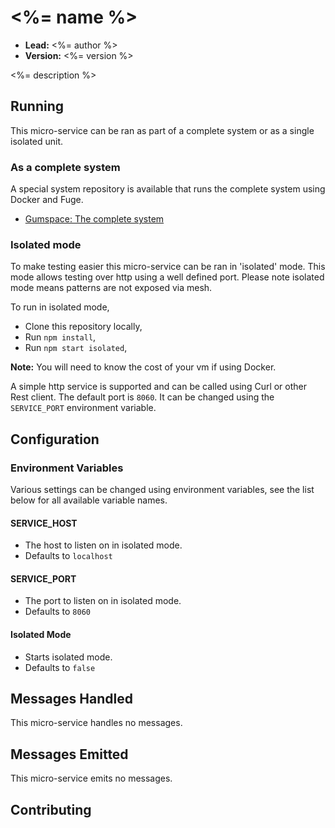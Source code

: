 
# <%= name %>

- __Lead:__ <%= author %>
- __Version:__ <%= version %>

<%= description %>

## Running
This micro-service can be ran as part of a complete system or as a single isolated
unit.

### As a complete system
A special system repository is available that runs the complete system using Docker
and Fuge.

- [Gumspace: The complete system][System]


### Isolated mode
To make testing easier this micro-service can be ran in 'isolated' mode. This mode
allows testing over http using a well defined port. Please note isolated mode means
patterns are not exposed via mesh.

To run in isolated mode,

 - Clone this repository locally,
 - Run `npm install`,
 - Run `npm start isolated`,

__Note:__ You will need to know the cost of your vm if using Docker.

A simple http service is supported and can be called using Curl or other Rest client.
The default port is `8060`. It can be changed using the `SERVICE_PORT` environment
variable.


## Configuration

### Environment Variables
Various settings can be changed using environment variables, see the list below for
all available variable names.


#### SERVICE_HOST
  - The host to listen on in isolated mode.
  - Defaults to `localhost`

#### SERVICE_PORT
  - The port to listen on in isolated mode.
  - Defaults to `8060`

#### Isolated Mode
  - Starts isolated mode.
  - Defaults to `false`

## Messages Handled
This micro-service handles no messages.

## Messages Emitted
This micro-service emits no messages.

## Contributing



[gumspace]: http://www.gumspace.com/
[System]: https://bitbucket.org/gumspace/gs-system
